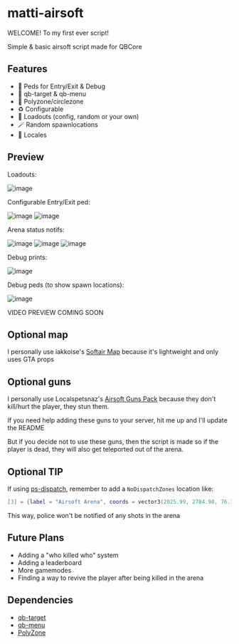 # matti-airsoft
WELCOME! To my first ever script!

Simple & basic airsoft script made for QBCore

## Features
- 🧍 Peds for Entry/Exit & Debug
- 🎯 qb-target & qb-menu
- 🚩 Polyzone/circlezone
- ♻️ Configurable
- 🔫 Loadouts (config, random or your own)
- 🪄 Random spawnlocations
- 💬 Locales

## Preview
Loadouts:

![image](https://github.com/user-attachments/assets/52f2d3a1-1ece-49a8-9b3b-a2d61a442cdf)

Configurable Entry/Exit ped:

![image](https://github.com/user-attachments/assets/8f1cd476-3149-4f3a-b099-395d62fb36d3)
![image](https://github.com/user-attachments/assets/dc8d958d-36e1-4a56-8bcc-d58719db2197)

Arena status notifs:

![image](https://github.com/user-attachments/assets/07c4bf14-e37c-406c-bbc2-9768fe809520)
![image](https://github.com/user-attachments/assets/c47c5ed3-094d-4a82-af9e-9bd5c6e1ca57)
![image](https://github.com/user-attachments/assets/1734da67-f623-426f-b106-9cd3a5d32e28)

Debug prints:

![image](https://github.com/user-attachments/assets/f503072d-90c2-4bd9-ab14-8920d22c6b76)

Debug peds (to show spawn locations):

![image](https://github.com/user-attachments/assets/e53f8654-b817-496c-bfb9-f66ea64a2505)

VIDEO PREVIEW COMING SOON

## Optional map
I personally use iakkoise's [Softair Map](https://www.gta5-mods.com/maps/ymap-softair-sp-fivem-alt-v) because it's lightweight and only uses GTA props

## Optional guns
I personally use Localspetsnaz's [Airsoft Guns Pack](https://forum.cfx.re/t/free-standalone-add-on-standalone-add-on-airsoft-guns/5026328) because they don't kill/hurt the player, they stun them.

If you need help adding these guns to your server, hit me up and I'll update the README

But if you decide not to use these guns, then the script is made so if the player is dead, they will also get teleported out of the arena.

## Optional TIP
If using [ps-dispatch](https://github.com/Project-Sloth/ps-dispatch), remember to add a `NoDispatchZones` location like:
``` lua
[3] = {label = "Airsoft Arena", coords = vector3(2025.99, 2784.98, 76.39), length = 14.0, width = 5.0, heading = 270, minZ = 28.62, maxZ = 32.62},
```
This way, police won't be notified of any shots in the arena

## Future Plans
- Adding a "who killed who" system
- Adding a leaderboard
- More gamemodes
- Finding a way to revive the player after being killed in the arena

## Dependencies
- [qb-target](https://github.com/qbcore-framework/qb-target)
- [qb-menu](https://github.com/qbcore-framework/qb-menu)
- [PolyZone](https://github.com/mkafrin/PolyZone)
